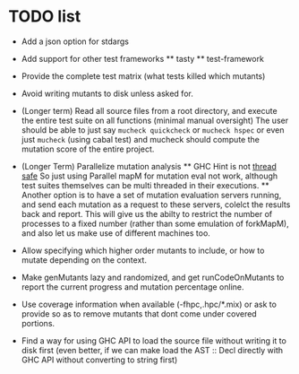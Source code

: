 # TODO list

* Add a json option for stdargs
* Add support for other test frameworks
** tasty
** test-framework
* Provide the complete test matrix (what tests killed which mutants)
* Avoid writing mutants to disk unless asked for.
* (Longer term) Read all source files from a root directory, and execute
  the entire test suite on all functions (minimal manual oversight)
  The user should be able to just say `mucheck quickcheck` or `mucheck hspec`
  or even just `mucheck` (using cabal test) and mucheck should compute the
  mutation score of the entire project.
* (Longer Term) Parallelize mutation analysis
** GHC Hint is not [thread safe](https://ghc.haskell.org/trac/ghc/ticket/3373)
   So just using Parallel mapM for mutation eval not work, although test suites
   themselves can be multi threaded in their executions.
** Another option is to have a set of mutation evaluation servers running, and
  send each mutation as a request to these servers, colelct the results back
  and report. This will give us the abilty to restrict the number of processes
  to a fixed number (rather than some emulation of forkMapM), and also let us
  make use of different machines too.

* Allow specifying which higher order mutants to include, or how to mutate
  depending on the context.
* Make genMutants lazy and randomized, and get runCodeOnMutants to report the
  current progress and mutation percentage online.
* Use coverage information when available (-fhpc,.hpc/*.mix) or ask to provide
  so as to remove mutants that dont come under covered portions.
* Find a way for using GHC API to load the source file without writing it to
  disk first (even better, if we can make load the AST :: Decl directly with
  GHC API without converting to string first)
